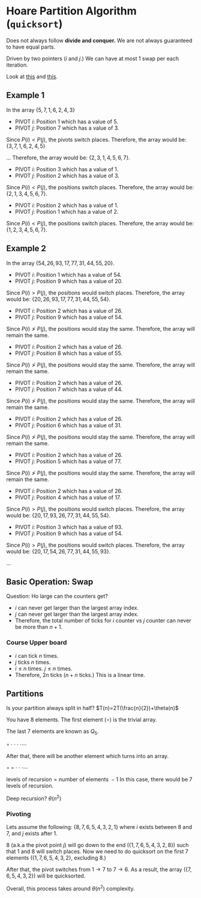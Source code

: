 # Hoare Partition Algorithm (`quicksort`)
Does not always follow **divide and conquer.** We are not always guaranteed to have equal parts.

Driven by two pointers ($i$ and $j$.)
We can have at most $1$ swap per each iteration.

Look at [this](<https://upload.wikimedia.org/wikipedia/commons/thumb/a/af/Quicksort-diagram.svg/320px-Quicksort-diagram.svg.png>) and [this](<https://en.wikipedia.org/wiki/Quicksort>).

## Example 1
In the array $\{ 5,7,1,6,2,4,3 \}$

- PIVOT $i$: Position $1$ which has a value of $5$.
- PIVOT $j$: Position $7$ which has a value of $3$.

Since $P(i) < P(j)$, the pivots switch places.
Therefore, the array would be: $\{ 3,7,1,6,2,4,5 \}$

... Therefore, the array would be: $\{2,3,1,4,5,6,7\}$. 

- PIVOT $i$: Position $3$ which has a value of $1$.
- PIVOT $j$: Position $2$ which has a value of $3$.

Since $P(i) < P(j),$ the positions switch places.
Therefore, the array would be: $\{2,1,3,4,5,6,7\}$.

- PIVOT $i$: Position $2$ which has a value of $1$.
- PIVOT $j$: Position $1$ which has a value of $2$.

Since $P(i) < P(j)$, the positions switch places.
Therefore, the array would be: $\{1,2,3,4,5,6,7\}$.

## Example 2
In the array $\{54,26,93,17,77,31,44,55,20\}$.

- PIVOT $i$: Position $1$ which has a value of $54$.
- PIVOT $j$: Position $9$ which has a value of $20$.

Since $P(i) > P(j)$, the positions would switch places.
Therefore, the array would be: $\{20,26,93,17,77,31,44,55,54\}$.

- PIVOT $i$: Position $2$ which has a value of $26$.
- PIVOT $j$: Position $9$ which has a value of $54$.

Since $P(i) \not> P(j)$, the positions would stay the same. Therefore, the array will remain the same.

- PIVOT $i$: Position $2$ which has a value of 26.
- PIVOT $j$: Position $8$ which has a value of 55.

Since $P(i) \not> P(j)$, the positions would stay the same.
Therefore, the array will remain the same.

- PIVOT $i$: Position $2$ which has a value of 26.
- PIVOT $j$: Position $7$ which has a value of 44.

Since $P(i) \not> P(j)$, the positions would stay the same.
Therefore, the array will remain the same.

- PIVOT $i$: Position $2$ which has a value of 26.
- PIVOT $j$: Position $6$ which has a value of 31.

Since $P(i) \not> P(j)$, the positions would stay the same.
Therefore, the array will remain the same.

- PIVOT $i$: Position $2$ which has a value of 26.
- PIVOT $j$: Position $5$ which has a value of 77.

Since $P(i) \not> P(j)$, the positions would stay the same.
Therefore, the array will remain the same.

- PIVOT $i$: Position $2$ which has a value of 26.
- PIVOT $j$: Position $4$ which has a value of 17.

Since $P(i) > P(j)$, the positions would switch places.
Therefore, the array would be: $\{20,17,93,26,77,31,44,55,54\}$.

- PIVOT $i$: Position $3$ which has a value of 93.
- PIVOT $j$: Position $9$ which has a value of 54.

Since $P(i) > P(j)$, the positions would switch places.
Therefore, the array would be: $\{20,17,54,26,77,31,44,55,93\}$.

...

## Basic Operation: Swap
Question: Ho large can the counters get?

- $i$ can never get larger than the largest array index.
- $j$ can never get larger than the largest array index.
- Therefore, the total number of ticks for $i$ counter vs $j$ counter can never be more than $n+1$.

### Course Upper board
- $i$ can tick $n$ times.
- $j$ ticks $n$ times.
- $i \leq n$ times. $j \leq n$ times.
- Therefore, $2n$ ticks ($n+n$ ticks.) This is a linear time.

## Partitions
Is your partition always split in half?
$T(n)=2T(\frac{n}{2})+\theta(n)$

You have 8 elements. The first element ($\circ$) is the trivial array.

The last 7 elements are known as $Q_5$.

$\circ\cdot\cdot\cdot\cdot\cdots$

After that, there will be another element which turns into an array.

$\circ\circ\cdot\cdot\cdot\cdots$

$\text{levels of recursion} = \text{number of elements } - 1$
In this case, there would be 7 levels of recursion.

Deep recursion? $\theta(n^2)$

### Pivoting
Lets assume the following: $\{8,7,6,5,4,3,2,1\}$ where $i$ exists between $8$ and $7$, and $j$ exists after $1$.

$8$ (a.k.a the pivot point $j$) will go down to the end ($\{1,7,6,5,4,3,2,8\}$) such that $1$ and $8$ will switch places. Now we need to do quicksort on the first $7$ elements ($\{1,7,6,5,4,3,2\}$, excluding $8$.)

After that, the pivot switches from $1\to 7$ to $7\to 6$. As a result, the array ($\{7,6,5,4,3,2\}$) will be quicksorted.

Overall, this process takes around $\theta(n^2)$ complexity.